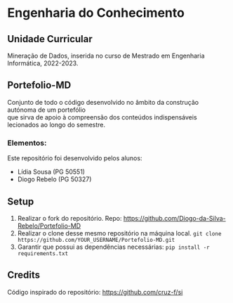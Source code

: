 # Engenharia do Conhecimento
## Unidade Curricular
Mineração de Dados, inserida no curso de Mestrado em Engenharia Informática, 2022-2023.
## Portefolio-MD
Conjunto de todo o código desenvolvido no âmbito da construção autónoma de um portefólio  
que sirva de apoio à compreensão dos conteúdos indispensáveis lecionados ao longo do semestre.
### Elementos:
Este repositório foi desenvolvido pelos alunos:
  * Lídia Sousa (PG 50551)
  * Diogo Rebelo (PG 50327)
## Setup
  1. Realizar o fork do repositório.
    Repo: https://github.com/Diogo-da-Silva-Rebelo/Portefolio-MD
  2. Realizar o clone desse mesmo repositório na máquina local.
    `git clone https://github.com/YOUR_USERNAME/Portefolio-MD.git`
  3. Garantir que possui as dependências necessárias:
    `pip install -r requirements.txt`

## Credits
Código inspirado do repositório: https://github.com/cruz-f/si
